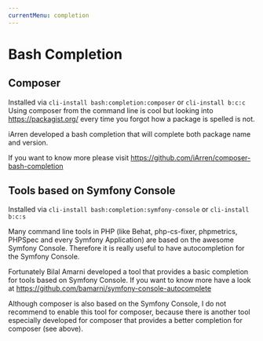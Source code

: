 ```yaml
---
currentMenu: completion
---
```

# Bash Completion

## Composer

Installed via `cli-install bash:completion:composer` or `cli-install b:c:c`
Using composer from the command line is cool but looking into
https://packagist.org/ every time you forgot how a package is spelled is not.
 
iArren developed a bash completion that will complete both package name and
version.

If you want to know more please visit
https://github.com/iArren/composer-bash-completion
 
## Tools based on Symfony Console

Installed via `cli-install bash:completion:symfony-console` or `cli-install b:c:s`

Many command line tools in PHP (like Behat, php-cs-fixer, phpmetrics, PHPSpec
and every Symfony Application) are based on the awesome Symfony Console.
Therefore it is really useful to have autocompletion for the Symfony Console.
 
Fortunately Bilal Amarni developed a tool that provides a basic completion for
tools based on Symfony Console. If you want to know more have a look at
https://github.com/bamarni/symfony-console-autocomplete
 
Although composer is also based on the Symfony Console, I do not recommend to
enable this tool for composer, because there is another tool especially
developed for composer that provides a better completion for composer (see
above).
